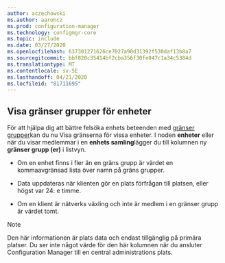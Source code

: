 ```yaml
---
author: aczechowski
ms.author: aaroncz
ms.prod: configuration-manager
ms.technology: configmgr-core
ms.topic: include
ms.date: 03/27/2020
ms.openlocfilehash: 637301271626ce7027a90d31392f530daf13b8a7
ms.sourcegitcommit: bbf820c35414bf2cba356f30fe047c1a34c5384d
ms.translationtype: MT
ms.contentlocale: sv-SE
ms.lasthandoff: 04/21/2020
ms.locfileid: "81711695"
---
```

## <a name="show-boundary-groups-for-devices"></a><a name="bkmk_boundary"></a>Visa gränser grupper för enheter

<!--6521835-->

För att hjälpa dig att bättre felsöka enhets beteenden med [gränser grupper](../../../../servers/deploy/configure/boundary-groups.md)kan du nu Visa gränserna för vissa enheter. I noden **enheter** eller när du visar medlemmar i en **enhets samling**lägger du till kolumnen ny **gränser grupp (er)** i listvyn.

- Om en enhet finns i fler än en gräns grupp är värdet en kommaavgränsad lista över namn på gräns grupper.

- Data uppdateras när klienten gör en plats förfrågan till platsen, eller högst var 24: e timme.

- Om en klient är nätverks växling och inte är medlem i en gränser grupp är värdet tomt.

> [!NOTE]
> Den här informationen är plats data och endast tillgänglig på primära platser. Du ser inte något värde för den här kolumnen när du ansluter Configuration Manager till en central administrations plats.
